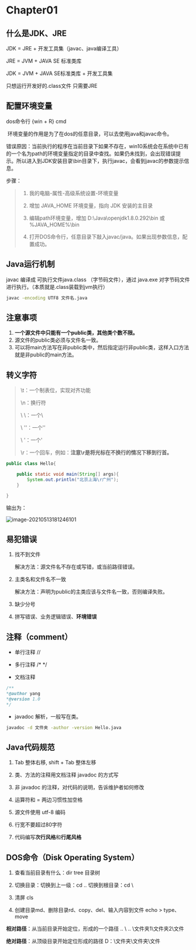 # Chapter01

## 什么是JDK、JRE

JDK = JRE + 开发工具集（javac、java编译工具）

JRE = JVM + JAVA SE 标准类库

JDK = JVM + JAVA SE标准类库 + 开发工具集

只想运行开发好的.class文件 只需要JRE

## 配置环境变量

dos命令行 {win + R} cmd

​		环境变量的作用是为了在dos的任意目录，可以去使用java和javac命令。

​		错误原因：当前执行的程序在当前目录下如果不存在，win10系统会在系统中已有的一个名为path的环境变量指定的目录中查找。如果仍未找到，会出现错误提示。所以进入到JDK安装目录\bin目录下，执行javac，会看到javac的参数提示信息。

步骤：

>1. 我的电脑-属性-高级系统设置-环境变量
>
>2. 增加 JAVA_HOME 环境变量，指向 JDK 安装的主目录
>
>3. 编辑path环境变量，增加 D:\Java\openjdk1.8.0.292\bin 或 %JAVA_HOME%\bin
>
>4. 打开DOS命令行，任意目录下敲入javac/java。如果出现参数信息，配置成功。

## Java运行机制

​javac 编译成 可执行文件java.class （字节码文件），通过 java.exe 对字节码文件进行执行。（本质就是.class装载到jvm执行）

```bash
javac -encoding UTF8 文件名.java
```

## 注意事项

1. **一个源文件中只能有一个public类，其他类个数不限。**
2. 源文件的public类必须与文件名一致。
3. 可以将main方法写在非public类中，然后指定运行非public类，这样入口方法就是非public的main方法。

## 转义字符

>\t：一个制表位，实现对齐功能
>
>\n：换行符
>
>\ \：一个\
>
>\ ''：一个''
>
>\ '：一个'
>
>\r：一个回车，例如：**注意\r是将光标在不换行的情况下移到行首。**

```java
public class Hello{

	public static void main(String[] args){
		System.out.println("北京上海\r广州");
	}

}
```

输出为：

![image-20210513181246101](https://xingqiu-tuchuang-1256524210.cos.ap-shanghai.myqcloud.com/1204/image-20210513181246101.png)


## 易犯错误

1. 找不到文件

    解决方法：源文件名不存在或写错，或当前路径错误。

2. 主类名和文件名不一致

   解决方法：声明为public的主类应该与文件名一致，否则编译失败。

3. 缺少分号

4. 拼写错误、业务逻辑错误、**环境错误**

## 注释（comment）

- 单行注释 // 

- 多行注释 /*    */

- 文档注释

```java
/**
*@author yang
*@version 1.0
*/
```

-  javadoc 解析，一般写在类。

```bash
javadoc -d 文件夹 -author -version Hello.java
```

## Java代码规范

1. Tab 整体右移, shift +  Tab 整体左移

2. 类、方法的注释用文档注释 javadoc 的方式写

3. 非 javadoc 的注释，对代码的说明，告诉维护者如何修改

4. 运算符和 = 两边习惯性加空格

5. 源文件使用 utf-8 编码

6. 行宽不要超过80字符

7. 代码编写**次行风格**和**行尾风格**

## DOS命令（Disk Operating System）

1. 查看当前目录有什么：dir   tree 目录树

2. 切换目录：切换到上一级：cd ..  切换到根目录：cd \

3. 清屏 cls

4. 创建目录md、删除目录rd、copy、del、输入内容到文件 echo  > type、move

**相对路径**：从当前目录开始定位，形成的一个路径  .. \ .. \文件夹1\文件夹2\文件

**绝对路径**：从顶级目录开始定位形成的路径 D：\文件夹\文件夹\文件





